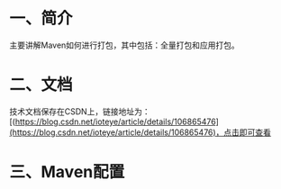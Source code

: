 ﻿# 一、简介
主要讲解Maven如何进行打包，其中包括：全量打包和应用打包。

# 二、文档
技术文档保存在CSDN上，链接地址为：[(https://blog.csdn.net/ioteye/article/details/106865476](https://blog.csdn.net/ioteye/article/details/106865476)，点击即可查看

# 三、Maven配置

